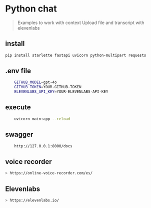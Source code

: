 # Python chat
> Examples to work with context
> Upload file and transcript with elevenlabs

## install

```bash
pip install starlette fastapi uvicorn python-multipart requests
```

## .env file

```bash
    GITHUB_MODEL=gpt-4o
    GITHUB_TOKEN=YOUR-GITHUB-TOKEN
    ELEVENLABS_API_KEY=YOUR-ELEVENLABS-API-KEY
```

## execute

```bash
    uvicorn main:app --reload
```

## swagger

```bash
    http://127.0.0.1:8000/docs
```

## voice recorder

```bash
> https://online-voice-recorder.com/es/
```

## Elevenlabs

```bash
> https://elevenlabs.io/
```